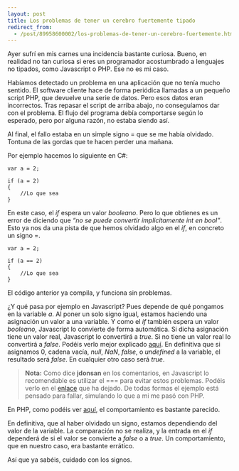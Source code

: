 ```yaml
---
layout: post
title: Los problemas de tener un cerebro fuertemente tipado
redirect_from:
  - /post/89958600002/los-problemas-de-tener-un-cerebro-fuertemente.html
---
```


<p>Ayer sufrí en mis carnes una incidencia bastante curiosa. Bueno, en realidad no tan curiosa si eres un programador acostumbrado a lenguajes no tipados, como Javascript o PHP.  Ese no es mi caso.</p>

<p>Habíamos detectado un problema en una aplicación que no tenía mucho sentido. El software cliente hace de forma periódica llamadas a un pequeño script PHP, que devuelve una serie de datos. Pero esos datos eran incorrectos. Tras repasar el script de arriba abajo, no conseguíamos dar con el problema. El flujo del programa debía comportarse según lo esperado, pero por alguna razón, no estaba siendo así.</p>

<p>Al final, el fallo estaba en un simple signo = que se me había olvidado. Tontuna de las gordas que te hacen perder una mañana.</p>

<p>Por ejemplo hacemos lo siguiente en C#:</p>

<pre><code>var a = 2;

if (a = 2)
{
    //Lo que sea    
}
</code></pre>

<p>En este caso, el <em>if</em> espera un valor <em>booleano</em>. Pero lo que obtienes es un error de diciendo que <em>&ldquo;no se puede convertir implicitamente int en bool&rdquo;</em>. Esto ya nos da una pista de que hemos olvidado algo en el <em>if</em>, en concreto un signo =.</p>

<pre><code>var a = 2;

if (a == 2)
{
    //Lo que sea    
}
</code></pre>

<p>El código anterior ya compila, y funciona sin problemas.</p>

<p>¿Y qué pasa por ejemplo en Javascript? Pues depende de qué pongamos en la variable <em>a</em>. Al poner un solo signo igual, estamos haciendo una asignación un valor a una variable. Y como el <em>if</em> también espera un valor <em>booleano</em>, Javascript lo convierte de forma automática. Si  dicha asignación tiene un valor real, Javascript lo convertirá a <em>true</em>. Si no tiene un valor real lo convertirá a <em>false</em>. Podéis verlo mejor explicado <a href="http://www.w3schools.com/js/js_booleans.asp">aquí</a>. En definitiva que si asignamos 0, cadena vacía, <em>null</em>, <em>NaN</em>, <em>false</em>, o <em>undefined</em> a la variable, el resultado será <em>false</em>. En cualquier otro caso será <em>true</em>.</p>

<blockquote>
  <p><strong>Nota:</strong> Como dice <strong>jdonsan</strong> en los comentarios, en Javascript lo recomendable es utilizar el === para evitar estos problemas. Podéis verlo en el <a href="http://www.impressivewebs.com/why-use-triple-equals-javascipt/">enlace</a>  que ha dejado. De todas formas el ejemplo está pensado para fallar, simulando lo que a mi me pasó con PHP.</p>
</blockquote>

<p>En PHP, como podéis ver <a href="http://www.php.net/manual/es/language.types.boolean.php">aquí</a>, el comportamiento es bastante parecido.</p>

<p>En definitiva, que al haber olvidado un signo, estamos dependiendo del valor de la variable. La comparación no se realiza, y la entrada en el <em>if</em> dependerá de si el valor se convierte a <em>false</em> o a <em>true</em>. Un comportamiento, que en nuestro caso, era bastante errático.</p>

<p>Así que ya sabéis, cuidado con los signos.</p>
